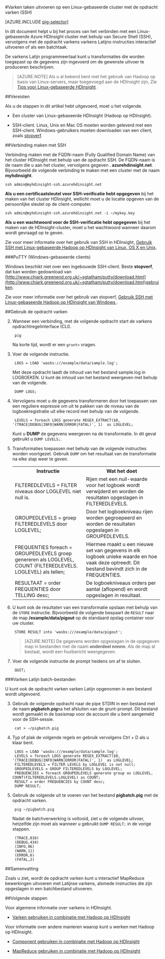 <properties
   pageTitle="Hadoop varkens met SSH te gebruiken op een cluster HDInsight | Microsoft Azure"
   description="Meer informatie over hoe een verbinding met een Linux-gebaseerde Hadoop cluster met SSH en gebruik vervolgens de opdracht varkens varkens Latijns-instructies interactief uitvoeren of als een batchtaak."
   services="hdinsight"
   documentationCenter=""
   authors="Blackmist"
   manager="jhubbard"
   editor="cgronlun"
    tags="azure-portal"/>

<tags
   ms.service="hdinsight"
   ms.devlang="na"
   ms.topic="article"
   ms.tgt_pltfrm="na"
   ms.workload="big-data"
   ms.date="10/11/2016"
   ms.author="larryfr"/>

#<a name="run-pig-jobs-on-a-linux-based-cluster-with-the-pig-command-ssh"></a>Varken taken uitvoeren op een Linux-gebaseerde cluster met de opdracht varken (SSH)

[AZURE.INCLUDE [pig-selector](../../includes/hdinsight-selector-use-pig.md)]

In dit document helpt u bij het proces van het verbinden met een Linux-gebaseerde Azure HDInsight cluster met behulp van Secure Shell (SSH), vervolgens met de opdracht varkens varkens Latijns-instructies interactief uitvoeren of als een batchtaak.

De varkens Latijn programmeertaal kunt u transformaties die worden toegepast op de gegevens zijn ingevoerd om de gewenste uitvoer te produceren beschrijven.

> [AZURE.NOTE] Als u al bekend bent met het gebruik van Hadoop op basis van Linux-servers, maar toegevoegd aan de HDInsight zijn, Zie [Tips voor Linux-gebaseerde HDInsight](hdinsight-hadoop-linux-information.md).

##<a id="prereq"></a>Vereisten

Als u de stappen in dit artikel hebt uitgevoerd, moet u het volgende.

* Een cluster van Linux-gebaseerde HDInsight (Hadoop op HDInsight).

* SSH-client. Linux, Unix en Mac OS moeten worden geleverd met een SSH-client. Windows-gebruikers moeten downloaden van een client, zoals [stopverf](http://www.chiark.greenend.org.uk/~sgtatham/putty/download.html).

##<a id="ssh"></a>Verbinding maken met SSH

Verbinding maken met de FQDN-naam (Fully Qualified Domain Name) van het cluster HDInsight met behulp van de opdracht SSH. De FQDN-naam is de naam die u aan het cluster, vervolgens gegeven **. azurehdinsight.net**. Bijvoorbeeld de volgende verbinding te maken met een cluster met de naam **myhdinsight**.

    ssh admin@myhdinsight-ssh.azurehdinsight.net

**Als u een certificaatsleutel voor SSH-verificatie hebt opgegeven** bij het maken van het cluster HDInsight, wellicht moet u de locatie opgeven van de persoonlijke sleutel op de client-computer.

    ssh admin@myhdinsight-ssh.azurehdinsight.net -i ~/mykey.key

**Als u een wachtwoord voor de SSH-verificatie hebt opgegeven** bij het maken van de HDInsight-cluster, moet u het wachtwoord wanneer daarom wordt gevraagd op te geven.

Zie voor meer informatie over het gebruik van SSH in HDInsight, [Gebruik SSH met Linux-gebaseerde Hadoop op HDInsight van Linux, OS X en Unix](hdinsight-hadoop-linux-use-ssh-unix.md).

###<a name="putty-windows-based-clients"></a>PuTTY (Windows-gebaseerde clients)

Windows beschikt niet over een ingebouwde SSH-client. Beste **stopverf**, dat kan worden gedownload van [http://www.chiark.greenend.org.uk/~sgtatham/putty/download.html](http://www.chiark.greenend.org.uk/~sgtatham/putty/download.html)gebruiken.

Zie voor meer informatie over het gebruik van stopverf, [Gebruik SSH met Linux-gebaseerde Hadoop op HDInsight van Windows ](hdinsight-hadoop-linux-use-ssh-windows.md).

##<a id="pig"></a>Gebruik de opdracht varken

2. Wanneer een verbinding, met de volgende opdracht start de varkens opdrachtregelinterface (CLI).

        pig

    Na korte tijd, wordt er een `grunt>` vragen.

3. Voer de volgende instructie.

        LOGS = LOAD 'wasbs:///example/data/sample.log';

    Met deze opdracht laadt de inhoud van het bestand sample.log in LOGBOEKEN. U kunt de inhoud van het bestand weergeven met behulp van de volgende.

        DUMP LOGS;

4. Vervolgens moet u de gegevens transformeren door het toepassen van een reguliere expressie om uit te pakken van de niveau van de logboekregistratie uit elke record met behulp van de volgende.

        LEVELS = foreach LOGS generate REGEX_EXTRACT($0, '(TRACE|DEBUG|INFO|WARN|ERROR|FATAL)', 1)  as LOGLEVEL;

    Kunt u **DUMP** de gegevens weergeven na de transformatie. In dit geval gebruikt u `DUMP LEVELS;`.

5. Transformaties toepassen met behulp van de volgende instructies worden voortgezet. Gebruik `DUMP` om het resultaat van de transformatie na elke stap weer te geven.

    <table>
    <tr>
    <th>Instructie</th><th>Wat het doet</th>
    </tr>
    <tr>
    <td>FILTEREDLEVELS = FILTER niveaus door LOGLEVEL niet null is.</td><td>Rijen met een null-waarde voor het logboek wordt verwijderd en worden de resultaten opgeslagen in FILTEREDLEVELS.</td>
    </tr>
    <tr>
    <td>GROUPEDLEVELS = groep FILTEREDLEVELS door LOGLEVEL;</td><td>Door het logboekniveau rijen worden gegroepeerd en worden de resultaten opgeslagen in GROUPEDLEVELS.</td>
    </tr>
    <tr>
    <td>FREQUENTIES foreach = GROUPEDLEVELS groep genereren als LOGLEVEL, COUNT (FILTEREDLEVELS. LOGLEVEL) als tellen;</td><td>Hiermee maakt u een nieuwe set van gegevens in elk logboek unieke waarde en hoe vaak deze optreedt. Dit bestand bevindt zich in de FREQUENTIES.</td>
    </tr>
    <tr>
    <td>RESULTAAT = order FREQUENTIES door TELLING desc;</td><td>De logboekniveaus orders per aantal (aflopend) en wordt opgeslagen in resultaat.</td>
    </tr>
    </table>

6. U kunt ook de resultaten van een transformatie opslaan met behulp van de `STORE` instructie. Bijvoorbeeld de volgende bespaart de `RESULT` naar de map **/example/data/pigout** op de standaard opslag container voor uw cluster.

        STORE RESULT into 'wasbs:///example/data/pigout';

    > [AZURE.NOTE] De gegevens worden opgeslagen in de opgegeven map in bestanden met de naam **onderdeel nnnnn**. Als de map al bestaat, wordt een foutbericht weergegeven.

7. Voer de volgende instructie de prompt heidens om af te sluiten.

        QUIT;

###<a name="pig-latin-batch-files"></a>Varken Latijn batch-bestanden

U kunt ook de opdracht varken varken Latijn opgenomen in een bestand wordt uitgevoerd.

3. Gebruik de volgende opdracht naar de pipe STDIN in een bestand met de naam **pigbatch.pig**na het afsluiten van de grunt-prompt. Dit bestand wordt gemaakt in de basismap voor de account die u bent aangemeld voor de SSH-sessie.

        cat > ~/pigbatch.pig

4. Typ of plak de volgende regels en gebruik vervolgens Ctrl + D als u klaar bent.

        LOGS = LOAD 'wasbs:///example/data/sample.log';
        LEVELS = foreach LOGS generate REGEX_EXTRACT($0, '(TRACE|DEBUG|INFO|WARN|ERROR|FATAL)', 1)  as LOGLEVEL;
        FILTEREDLEVELS = FILTER LEVELS by LOGLEVEL is not null;
        GROUPEDLEVELS = GROUP FILTEREDLEVELS by LOGLEVEL;
        FREQUENCIES = foreach GROUPEDLEVELS generate group as LOGLEVEL, COUNT(FILTEREDLEVELS.LOGLEVEL) as COUNT;
        RESULT = order FREQUENCIES by COUNT desc;
        DUMP RESULT;

5. Gebruik de volgende uit te voeren van het bestand **pigbatch.pig** met de opdracht varken.

        pig ~/pigbatch.pig

    Nadat de batchverwerking is voltooid, ziet u de volgende uitvoer, hetzelfde zijn moet als wanneer u gebruikt `DUMP RESULT;` in de vorige stappen.

        (TRACE,816)
        (DEBUG,434)
        (INFO,96)
        (WARN,11)
        (ERROR,6)
        (FATAL,2)

##<a id="summary"></a>Samenvatting

Zoals u ziet, wordt de opdracht varken kunt u interactief MapReduce bewerkingen uitvoeren met Latijnse varkens, alsmede instructies die zijn opgeslagen in een batchbestand uitvoeren.

##<a id="nextsteps"></a>Volgende stappen

Voor algemene informatie over varkens in HDInsight.

* [Varken gebruiken in combinatie met Hadoop op HDInsight](hdinsight-use-pig.md)

Voor informatie over andere manieren waarop kunt u werken met Hadoop op HDInsight.

* [Component gebruiken in combinatie met Hadoop op HDInsight](hdinsight-use-hive.md)

* [MapReduce gebruiken in combinatie met Hadoop op HDInsight](hdinsight-use-mapreduce.md)
